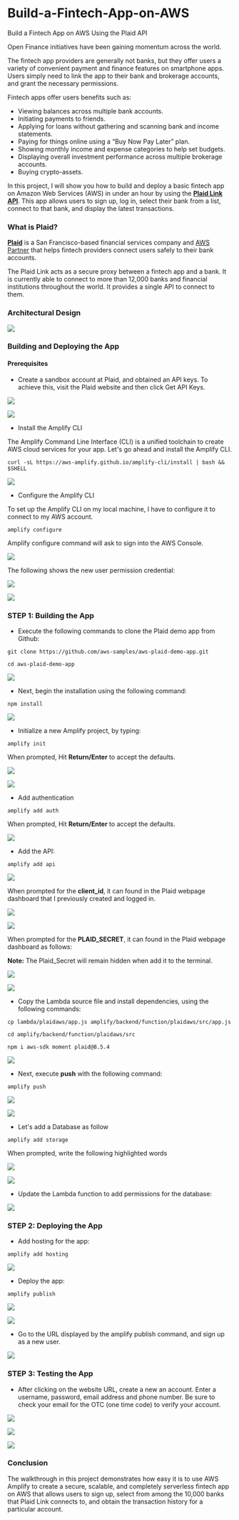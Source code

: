 # Build-a-Fintech-App-on-AWS
Build a Fintech App on AWS Using the Plaid API


Open Finance initiatives have been gaining momentum across the world.

The fintech app providers are generally not banks, but they offer users a variety of convenient payment and finance features on smartphone apps. Users simply need to link the app to their bank and brokerage accounts, and grant the necessary permissions.

Fintech apps offer users benefits such as:

- Viewing balances across multiple bank accounts.
- Initiating payments to friends.
- Applying for loans without gathering and scanning bank and income statements.
- Paying for things online using a “Buy Now Pay Later” plan.
- Showing monthly income and expense categories to help set budgets.
- Displaying overall investment performance across multiple brokerage accounts.
- Buying crypto-assets.


In this project, I will show you how to build and deploy a basic fintech app on Amazon Web Services (AWS) in under an hour by using the **[Plaid Link API](https://plaid.com/docs/link/)**. This app allows users to sign up, log in, select their bank from a list, connect to that bank, and display the latest transactions.

### What is Plaid?

**[Plaid](https://plaid.com/)** is a San Francisco-based financial services company and [AWS Partner](https://partners.amazonaws.com/partners/0010h00001cBFNCAA4/Plaid) that helps fintech providers connect users safely to their bank accounts.

The Plaid Link acts as a secure proxy between a fintech app and a bank. It is currently able to connect to more than 12,000 banks and financial institutions throughout the world. It provides a single API to connect to them. 


### Architectural Design

![](pics/architecture.png)



### Building and Deploying the App


#### Prerequisites 

- Create a sandbox account at Plaid, and obtained an API keys. To achieve this, visit the Plaid website and then click Get API Keys.

![](pics/plaid-pg.png)


![](pics/plaid-pg1.png)


- Install the Amplify CLI

The Amplify Command Line Interface (CLI) is a unified toolchain to create AWS cloud services for your app. Let's go ahead and install the Amplify CLI.

```
curl -sL https://aws-amplify.github.io/amplify-cli/install | bash && $SHELL
```

![](pics/amplify-cli-install.png)


- Configure the Amplify CLI

To set up the Amplify CLI on my local machine, I have to configure it to connect to my AWS account. 

```
amplify configure
```

Amplify configure command will ask to sign into the AWS Console.

![](pics/amplify-config.png)

The following shows the new user permission credential:

![](pics/amplify-config1.png)


![](pics/plaid-demo-app-git.png)


### STEP 1:  Building the App

- Execute the following commands to clone the Plaid demo app from Github: 

```
git clone https://github.com/aws-samples/aws-plaid-demo-app.git 
```

```
cd aws-plaid-demo-app
```

![](pics/plaid-demo-app-git.png)


- Next, begin the installation using the following command:

```
npm install
```

![](pics/plaid-demo-app-npm.png)


- Initialize a new Amplify project, by typing: 

```
amplify init
```

When prompted, Hit **Return/Enter** to accept the defaults.

![](pics/amplify-init.png)

![](pics/amplify-init1.png)


- Add authentication

```
amplify add auth
```

When prompted, Hit **Return/Enter** to accept the defaults.

![](pics/amplify-auth.png)


- Add the API:

```
amplify add api
```

![](pics/amplify-add-api.png)

When prompted for the **client_id**, it can found in the Plaid webpage dashboard that I previously created and logged in.

![](pics/amplify-add1-api.png)


![](pics/amplify-add2-api.png)

When prompted for the **PLAID_SECRET**, it can found in the Plaid webpage dashboard as follows:

**Note:** The Plaid_Secret will remain hidden when add it to the terminal.

![](pics/amplify-add3-api.png)

![](pics/amplify-add4-api.png)


- Copy the Lambda source file and install dependencies, using the following commands:

```
cp lambda/plaidaws/app.js amplify/backend/function/plaidaws/src/app.js
```
```
cd amplify/backend/function/plaidaws/src
```

```
npm i aws-sdk moment plaid@8.5.4
```

![](pics/lambda-src.png)


- Next, execute **push** with the following command:

```
amplify push
```

![](pics/amplify-push.png)

![](pics/amplify-push1.png)


- Let's add a Database as follow


```
amplify add storage
```

When prompted, write the following highlighted words

![](pics/amplify-db.png)

![](pics/amplify-db1.png)


- Update the Lambda function to add permissions for the database:

![](pics/lambda-funct-upd.png)



### STEP 2: Deploying the App

- Add hosting for the app:

```
amplify add hosting
```

![](pics/app-hosting.png)


- Deploy the app:

```
amplify publish
```

![](pics/amplify-deploy.png)

![](pics/amplify-deploy1.png)


- Go to the URL displayed by the amplify publish command, and sign up as a new user. 

![](pics/amplify-deploy-aws.png)



### STEP 3: Testing the App  

- After clicking on the website URL, create a new an account. Enter a username, password, email address and phone number. Be sure to check your email for the OTC (one time code) to verify your account.

![](pics/amplify-signup0.png)


![](pics/amplify-signup.png)


![](pics/amplify-signup1.png)



### Conclusion

The walkthrough in this project demonstrates how easy it is to use AWS Amplify to create a secure, scalable, and completely serverless fintech app on AWS that allows users to sign up, select from among the 10,000 banks that Plaid Link connects to, and obtain the transaction history for a particular account.

